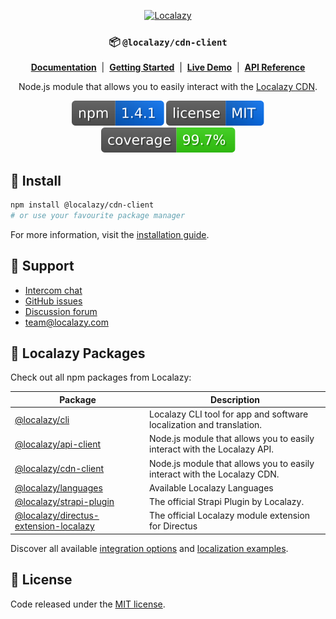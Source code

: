 <div align="center">

[<img src="https://localazy.com/directus9/assets/9fc36b9c-81b7-4dbf-bd82-b64cd984090f" width="285" height="50" alt="Localazy" >](https://localazy.com)

### 📦 `@localazy/cdn-client`

[**Documentation**](https://localazy.github.io/cdn-client/) &nbsp;|&nbsp;
[**Getting Started**](https://localazy.github.io/cdn-client/get-started/introduction.html) &nbsp;|&nbsp;
[**Live Demo**](https://localazy.github.io/cdn-client/sandbox/live-demo.html) &nbsp;|&nbsp;
[**API Reference**](https://localazy.github.io/cdn-client/reference/client-api.html)

[//]: # '[**Live Demo**]()'

Node.js module that allows you to easily interact with the [Localazy CDN](https://localazy.com/docs/cdn/cdn-introduction).

[![coverage](.github/badges/version.svg)](https://www.npmjs.com/package/@localazy/cdn-client)
[![coverage](.github/badges/license.svg)](https://github.com/localazy/cdn-client/blob/main/LICENSE)
[![coverage](.github/badges/coverage.svg)](https://github.com/localazy/cdn-client/actions)

</div>

## 🚀 Install

```bash
npm install @localazy/cdn-client
# or use your favourite package manager
```

For more information, visit the [installation guide](https://localazy.github.io/cdn-client/get-started/install.html).

## 🛟 Support

- [Intercom chat](https://localazy.com)
- [GitHub issues](https://github.com/localazy/cdn-client/issues)
- [Discussion forum](https://discuss.localazy.com/)
- [team@localazy.com](mailto:team@localazy.com)

## 💙 Localazy Packages

Check out all npm packages from Localazy:

| Package                                                                                                      | Description                                                              |
| ------------------------------------------------------------------------------------------------------------ | ------------------------------------------------------------------------ |
| [@localazy/cli](https://www.npmjs.com/package/@localazy/cli)                                                 | Localazy CLI tool for app and software localization and translation.     |
| [@localazy/api-client](https://www.npmjs.com/package/@localazy/api-client)                                   | Node.js module that allows you to easily interact with the Localazy API. |
| [@localazy/cdn-client](https://www.npmjs.com/package/@localazy/cdn-client)                                   | Node.js module that allows you to easily interact with the Localazy CDN. |
| [@localazy/languages](https://www.npmjs.com/package/@localazy/languages)                                     | Available Localazy Languages                                             |
| [@localazy/strapi-plugin](https://www.npmjs.com/package/@localazy/strapi-plugin)                             | The official Strapi Plugin by Localazy.                                  |
| [@localazy/directus-extension-localazy](https://www.npmjs.com/package/@localazy/directus-extension-localazy) | The official Localazy module extension for Directus                      |

Discover all available [integration options](https://github.com/localazy) and [localization examples](https://github.com/localazy).

## 📜 License

Code released under the [MIT license](LICENSE).
